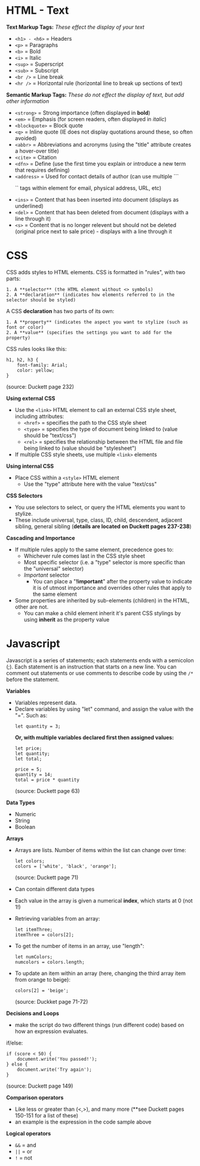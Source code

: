 # **HTML - Text**

**Text Markup Tags:**
*These effect the display of your text*

- ```<h1> - <h6>``` = Headers
- ```<p>``` = Paragraphs
- ```<b>``` = Bold
- ```<i>``` = Italic
- ```<sup>``` = Superscript
- ```<sub>``` = Subscript
- ```<br />``` = Line break
- ```<hr />``` = Horizontal rule (horizontal line to break up sections of text)

**Semantic Markup Tags:**
*These do not effect the display of text, but add other information*

- ```<strong>``` = Strong importance (often displayed in **bold**)
- ```<em>``` = Emphasis (for screen readers, often displayed in *italic*)
- ```<blockquote>``` = Block quote
- ```<q>``` = Inline quote (IE does not display quotations around these, so often avoided)
- ```<abbr>``` = Abbreviations and acronyms (using the "title" attribute creates a hover-over title)
- ```<cite>``` = Citation
- ```<dfn>``` = Define (use the first time you explain or introduce a new term that requires defining)
- ```<address>``` = Used for contact details of author (can use multiple ```<p>`` tags within element for email, physical address, URL, etc)
- ```<ins>``` = Content that has been inserted into document (displays as underlined)
- ```<del>``` = Content that has been deleted from document (displays with a line through it)
- ```<s>``` = Content that is no longer relevent but should not be deleted (original price next to sale price) - displays with a line through it


# **CSS**

CSS adds styles to HTML elements. CSS is formatted in "rules", with two parts:

    1. A **selector** (the HTML element without <> symbols)
    2. A **declaration** (indicates how elements referred to in the selector should be styled)

A CSS **declaration** has two parts of its own:

    1. A **property** (indicates the aspect you want to stylize (such as font or color)
    2. A **value** (specifies the settings you want to add for the property)

CSS rules looks like this:
```
h1, h2, h3 {
    font-family: Arial;
    color: yellow;
}
```
(source: Duckett page 232)

**Using external CSS**

- Use the ```<link>``` HTML element to call an external CSS style sheet, including attributes:
    - ```<href>``` = specifies the path to the CSS style sheet
    - ```<type>``` = specifies the type of document being linked to (value should be "text/css")
    - ```<rel>``` = specifies the relationship between the HTML file and file being linked to (value should be "stylesheet")
- If multiple CSS style sheets, use multiple ```<link>``` elements

**Using internal CSS**

- Place CSS within a ```<style>``` HTML element
    - Use the "type" attribute here with the value "text/css"

**CSS Selectors**

- You use selectors to select, or query the HTML elements you want to stylize.
- These include universal, type, class, ID, child, descendent, adjacent sibling, general sibling (**details are located on Duckett pages 237-238**)

**Cascading and Importance**

- If multiple rules apply to the same element, precedence goes to:
    - Whichever rule comes last in the CSS style sheet
    - Most specific selector (i.e. a "type" selector is more specific than the "universal" selector)
    - *Important* selector
        - You can place a "**!important**" after the property value to indicate it is of utmost importance and overrides other rules that apply to the same element
- Some properties are inherited by sub-elements (children) in the HTML, other are not.
    - You can make a child element inherit it's parent CSS stylings by using **inherit** as the property value


# **Javascript**

Javascript is a series of statements; each statements ends with a semicolon (;). Each statement is an instruction that starts on a new line.
You can comment out statements or use comments to describe code by using the ```/*``` before the statement.

**Variables**
- Variables represent data.
- Declare variables by using "let" command, and assign the value with the "=". Such as:
    ```
    let quantity = 3;
    ```
    **Or, with multiple variables declared first then assigned values:**
    ```
    let price;
    let quantity;
    let total;

    price = 5;
    quantity = 14;
    total = price * quantity
    ```
    (source: Duckett page 63)

**Data Types**
- Numeric
- String
- Boolean

**Arrays**
- Arrays are lists. Number of items within the list can change over time:
    ```
    let colors;
    colors = ['white', 'black', 'orange'];
    ```
    (source: Duckett page 71)

- Can contain different data types
- Each value in the array is given a numerical **index**, which starts at 0 (not 1!)
- Retrieving variables from an array:
    ```
    let itemThree;
    itemThree = colors[2];
    ```
- To get the number of items in an array, use "length":
    ```
    let numColors;
    numcolors = colors.length;
    ```
- To update an item within an array (here, changing the third array item from orange to beige):
    ```
    colors[2] = 'beige';
    ```
    (source: Duckket page 71-72)

**Decisions and Loops**

- make the script do two different things (run different code) based on how an expression evaluates.

if/else:
```
if (score < 50) {
    document.write('You passed!');
} else {
    document.write('Try again');
}
```
(source: Duckett page 149)

**Comparison operators**

- Like less or greater than (<,>), and many more (**see Duckett pages 150-151 for a list of these)
- an example is the expression in the code sample above

**Logical operators**

- ```&&``` = and
- ```||``` = or
- ```!``` = not